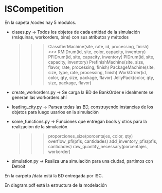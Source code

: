 # ISCompetition

En la capeta /codes hay 5 modulos.

  - clases.py -> Todos los objetos de cada entidad de la simulación (máquinas, workorders, bins) con sus atributos y métodos
    >>> ClassifierMachine(site, rate, id, processing, finish) <<<
    >>> RMIDrum(id, site, color, capacity, inventory)
    >>> PFIDrum(id, site, capacity, inventory)
    >>> PIDrum(id, site, capacity, inventory)
    >>> PrefinishMachine(site, size, flavor, rate, processing, finish)
    >>> PackageMachine(site, size, type, rate, processing, finish)
    >>> WorkOrder(id, color, qty, size, package, flavor)
    >>> JellyPack(color, qty, size, package, flavor)

  - create_workorders.py -> Se carga la BD de BankOrder e idealmente se generan las workorders ahí

  - loading_city.py -> Parsea todas las BD, construyendo instancias de los objetos para luego usarlos en la simulación

  - some_functions.py -> Funciones que entregan bools y otros para la realización de la simulación.
      >>> proporciones_size(porcentajes, color, qty)
      >>> overflow_pfi(pfis, cantidades)
      >>> add_inventory_pfis(pfis, cantidades)
      >>> raw_quantity_necessary(porcentajes, workorder)

  - simulation.py -> Realiza una simulación para una ciudad, partimos con Detroit

En la carpeta /data está la BD entregada por ISC.

En diagram.pdf está la estructura de la modelación
